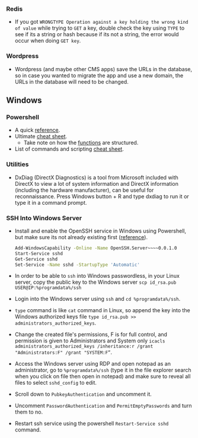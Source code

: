 ### Redis

- If you got `WRONGTYPE Operation against a key holding the wrong kind of value` while trying to `GET` a key, double check the key using `TYPE` to see if its a string or hash because if its not a string, the error would occur when doing `GET key`.

### Wordpress

- Wordpress (and maybe other CMS apps) save the URLs in the database, so in case you wanted to migrate the app and use a new domain, the URLs in the database will need to be changed.

## Windows

### Powershell

- A quick [reference](https://www.ninjaone.com/blog/windows-powershell-commands-cheat-sheet/).
- Ultimate [cheat sheet](https://github.com/ab14jain/PowerShell).
    - Take note on how the [functions](https://github.com/ab14jain/PowerShell?tab=readme-ov-file#8-functions) are structured.
- List of commands and scripting [cheat sheet](https://gist.github.com/pcgeek86/336e08d1a09e3dd1a8f0a30a9fe61c8a).

### Utilities

- DxDiag (DirectX Diagnostics) is a tool from Microsoft included with DirectX to view a lot of system information and DirectX information (including the hardware manufacturer), can be useful for reconnaissance. Press Windows button + R and type dxdiag to run it or type it in a command prompt.

### SSH Into Windows Server

- Install and enable the OpenSSH service in Windows using Powershell, but make sure its not already existing first ([reference](https://www.hanselman.com/blog/how-to-ssh-into-a-windows-10-machine-from-linux-or-windows-or-anywhere)).
    
    ```bash
    Add-WindowsCapability -Online -Name OpenSSH.Server~~~~0.0.1.0
    Start-Service sshd
    Get-Service sshd
    Set-Service -Name sshd -StartupType 'Automatic'
    ```
    
- In order to be able to `ssh` into Windows passwordless, in your Linux server, copy the public key to the Windows server `scp id_rsa.pub USER@IP:%programdata%/ssh`
- Login into the Windows server using `ssh` and `cd %programdata%/ssh`.
- `type` command is like `cat` command in Linux, so append the key into the Windows authorized keys file `type id_rsa.pub >> administrators_authorized_keys`.
- Change the created file's permissions, F is for full control, and permission is given to Administrators and System only `icacls administrators_authorized_keys /inheritance:r /grant "Administrators:F" /grant "SYSTEM:F”`.
- Access the Windows server using RDP and open notepad as an administrator, go to `%programdata%/ssh` (type it in the file explorer search when you click on file then open in notepad) and make sure to reveal all files to select `sshd_config` to edit.
- Scroll down to `PubkeyAuthentication` and uncomment it.
- Uncomment `PasswordAuthentication` and `PermitEmptyPasswords` and turn them to no.
- Restart ssh service using the powershell `Restart-Service sshd` command.
